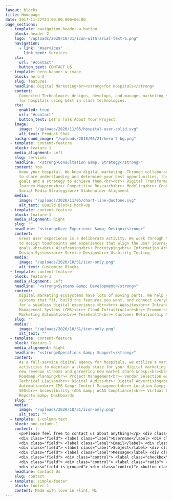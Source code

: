 ```yaml
---
layout: blocks
title: Homepage
date: 2017-11-22T23:00:00.000+00:00
page_sections:
  - template: navigation-header-w-button
    block: header-2
    logo: "/uploads/2020/10/31/icon-with-arial-text-6.png"
    navigation:
      - link: "#services"
        link_text: Services
    cta:
      url: "#contact"
      button_text: CONTACT US
  - template: hero-banner-w-image
    block: hero-2
    slug: features
    headline: Digital Marketing<br><strong>for Hospitals</strong>
    content:
      Connected Technologies designs, develops, and manages marketing solutions
      for hospitals using best in class technologies.
    cta:
      enabled: true
      url: "#contact"
      button_text: Let's Talk About Your Project
    image:
      image: "/uploads/2020/11/05/hospital-user-solid.svg"
      alt_text: Product Shot
    background_image: "/uploads/2018/06/21/hero-2-bg.png"
  - template: content-feature
    block: feature-1
    media_alignment: Left
    slug: services
    headline: "<strong>Consultation &amp; Strategy</strong>"
    content: You
      know your hospital. We know digital marketing. Through collaboration we are able
      to share understanding and determine your best opportunities, then create practical
      goals and a strategy to achieve them.<br><br>+ Digital Transformation<br>+ User
      Journey Mapping<br>+ Competitive Research<br>+ Modeling<br>+ Content Strategy<br>+
      Social Media Strategy<br>+ Stakeholder Alignment
    media:
      image: "/uploads/2020/11/05/chart-line-duotone.svg"
      alt_text: uBuild Blocks Mock-Up
  - template: content-feature
    block: feature-1
    media_alignment: Right
    slug: ""
    headline: "<strong>User Experience &amp; Design</strong>"
    content:
      Great user experience is a deliberate activity. We work through the strategy
      to design touchpoints and experiences that align the user journey with your organizational
      goals.<br><br>+ Wireframing<br>+ Prototyping<br>+ Information Architecture<br>+
      Design Systems<br>+ Service Design<br>+ Usability Testing
    media:
      image: "/uploads/2020/10/31/icon-only.png"
      alt_text: Customize Blocks
  - template: content-feature
    block: feature-1
    media_alignment: Left
    headline: "<strong>Systems &amp; Development</strong>"
    content:
      Digital marketing ecosystems have lots of moving parts. We help you select
      systems that fit, build the features you want, and connect everything together
      for a seamless digital experience.<br><br>+ Websites<br>+ Intranets<br>+ Content
      Management Systems (CMS)<br>+ Cloud Infrastructure<br>+ Ecommerce<br>+ Forms<br>+
      Marketing Automation<br>+ Telehealth<br>+ Customer Relationship Management (CRM)
    slug: ""
    media:
      image: "/uploads/2020/10/31/icon-only.png"
      alt_text: ""
  - template: content-feature
    block: feature-1
    media_alignment: Right
    headline: "<strong>Operations &amp; Support</strong>"
    content:
      As a full-service digital agency for hospitals, we utilize a variety of
      activities to maintain a steady state for your digital marketing while driving
      new revenue streams and garnering new market share.&nbsp;<br><br>+ Budget &amp;
      Roadmap Planning<br>+ Project Management<br>+ Vendor Selection &amp; Management<br>+
      Technical Liaison<br>+ Digital Audits<br>+ Digital Advertising<br>+ Marketing
      Automation<br>+ CMS &amp; Content Management<br>+ Location &amp; Reputation Management<br>+
      SEO<br>+ Accessibility (ADA &amp; WCAG Compliance)<br>+ Virtual Events<br>+ Training<br>+
      Reports &amp; Dashboards
    slug: ""
    media:
      image: "/uploads/2020/10/31/icon-only.png"
      alt_text: ""
  - template: 1-column-text
    block: one-column-1
    content: |-
      <p>Please feel free to contact us about anything!</p> <div class="field"> <label class="label">Name</label> <div class="control"> <input class="input" type="text" placeholder="Text input"> </div> </div>
      <div class="field"> <label class="label">Username</label> <div class="control has-icons-left has-icons-right"> <input class="input is-success" type="text" placeholder="Text input" value="bulma"> <span class="icon is-small is-left"> <i class="fas fa-user"></i> </span> <span class="icon is-small is-right"> <i class="fas fa-check"></i> </span> </div> <p class="help is-success">This username is available</p> </div>
      <div class="field"> <label class="label">Email</label> <div class="control has-icons-left has-icons-right"> <input class="input is-danger" type="email" placeholder="Email input" value="hello@"> <span class="icon is-small is-left"> <i class="fas fa-envelope"></i> </span> <span class="icon is-small is-right"> <i class="fas fa-exclamation-triangle"></i> </span> </div> <p class="help is-danger">This email is invalid</p> </div>
      <div class="field"> <label class="label">Subject</label> <div class="control"> <div class="select"> <select> <option>Select dropdown</option> <option>With options</option> </select> </div> </div> </div>
      <div class="field"> <label class="label">Message</label> <div class="control"> <textarea class="textarea" placeholder="Textarea"></textarea> </div> </div>
      <div class="field"> <div class="control"> <label class="checkbox"> <input type="checkbox"> I agree to the <a href="#">terms and conditions</a> </label> </div> </div>
      <div class="field"> <div class="control"> <label class="radio"> <input type="radio" name="question"> Yes </label> <label class="radio"> <input type="radio" name="question"> No </label> </div> </div>
      <div class="field is-grouped"> <div class="control"> <button class="button is-link">Submit</button> </div> <div class="control"> <button class="button is-link is-light">Cancel</button> </div> </div>
    headline: Contact Us
    slug: contact
  - template: simple-footer
    block: footer-1
    content: Made with love in Flint, MI
---
```

